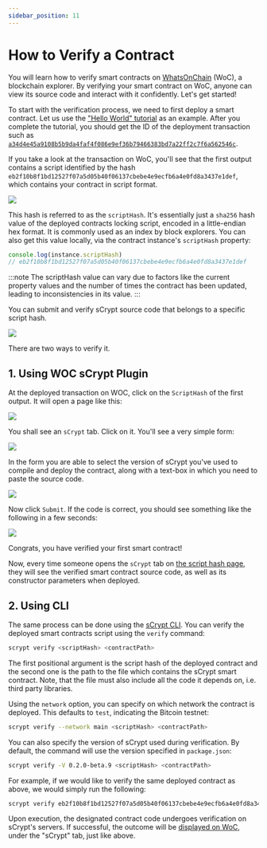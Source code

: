 ```yaml
---
sidebar_position: 11
---
```


# How to Verify a Contract

You will learn how to verify smart contracts on [WhatsOnChain](https://whatsonchain.com/) (WoC), a blockchain explorer.
By verifying your smart contract on WoC, anyone can view its source code and interact with it confidently. Let's get started!


To start with the verification process, we need to first deploy a smart contract. Let us use the ["Hello World" tutorial](./tutorials/hello-world.md) as an example. After you complete the tutorial, you should get the ID of the deployment transaction such as [`a34d4e45a9108b5b9da4faf4f086e9ef36b79466383bd7a22ff2c7f6a562546c`](https://test.whatsonchain.com/tx/a34d4e45a9108b5b9da4faf4f086e9ef36b79466383bd7a22ff2c7f6a562546c).


If you take a look at the transaction on WoC, you'll see that the first output contains a script identified by the hash `eb2f10b8f1bd12527f07a5d05b40f06137cbebe4e9ecfb6a4e0fd8a3437e1def`, which contains your contract in script format.

![](../static/img/verify-tx-out.png)

This hash is referred to as the `scriptHash`. It's essentially just a `sha256` hash value of the deployed contracts locking script, encoded in a little-endian hex format. It is commonly used as an index by block explorers. You can also get this value locally, via the contract instance's `scriptHash` property:

```ts
console.log(instance.scriptHash)
// eb2f10b8f1bd12527f07a5d05b40f06137cbebe4e9ecfb6a4e0fd8a3437e1def
```

:::note
The scriptHash value can vary due to factors like the current property values and the number of times the contract has been updated, leading to inconsistencies in its value. 
:::

You can submit and verify sCrypt source code that belongs to a specific script hash.

![](../static/img/verify-diagram.webp)

There are two ways to verify it.

## 1. Using WOC sCrypt Plugin

At the deployed transaction on WOC, click on the `ScriptHash` of the first output. It will open a page like this:

![](../static/img/verify-scripthash.png)

You shall see an `sCrypt` tab. Click on it. You'll see a very simple form:


![](../static/img/verify-submit.png)

In the form you are able to select the version of sCrypt you've used to compile and deploy the contract, along with a text-box in which you need to paste the source code.


![](../static/img/verify-submit-filled.png)


Now click `Submit`. If the code is correct, you should see something like the following in a few seconds:


![](../static/img/verify-verified-code.png)

Congrats, you have verified your first smart contract!

Now, every time someone opens the `sCrypt` tab on [the script hash page](https://test.whatsonchain.com/script/eb2f10b8f1bd12527f07a5d05b40f06137cbebe4e9ecfb6a4e0fd8a3437e1def), they will see the verified smart contract source code, as well as its constructor parameters when deployed.

## 2. Using CLI

The same process can be done using the [sCrypt CLI](https://www.npmjs.com/package/scrypt-cli). 
You can verify the deployed smart contracts script using the `verify` command:

```sh
scrypt verify <scriptHash> <contractPath>
```

The first positional argument is the script hash of the deployed contract and the second one is the path to the file which contains the sCrypt smart contract. Note, that the file must also include all the code it depends on, i.e. third party libraries.

Using the `network` option, you can specify on which network the contract is deployed. This defaults to `test`, indicating the Bitcoin testnet:

```sh
scrypt verify --network main <scriptHash> <contractPath>
```

You can also specify the version of sCrypt used during verification. By default, the command will use the version specified in `package.json`:

```sh
scrypt verify -V 0.2.0-beta.9 <scriptHash> <contractPath>
```

For example, if we would like to verify the same deployed contract as above, we would simply run the following:

```sh
scrypt verify eb2f10b8f1bd12527f07a5d05b40f06137cbebe4e9ecfb6a4e0fd8a3437e1def src/contracts/demoproject.ts
```

Upon execution, the designated contract code undergoes verification on sCrypt's servers. If successful, the outcome will be [displayed on WoC](https://test.whatsonchain.com/script/eb2f10b8f1bd12527f07a5d05b40f06137cbebe4e9ecfb6a4e0fd8a3437e1def), under the "sCrypt" tab, just like above.

